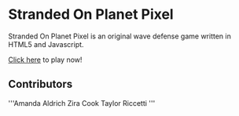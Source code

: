 # Stranded On Planet Pixel
Stranded On Planet Pixel is an original wave defense game written in HTML5 and Javascript. <br>

[Click here](https://strandedonplanetpixel.github.io/) to play now!

## Contributors
'''Amanda Aldrich
Zira Cook
Taylor Riccetti
'''

